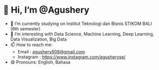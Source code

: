 # 👋 Hi, I’m @Agushery

- 🔭 I’m currently studying on Institut Teknologi dan Bisnis STIKOM BALI (6th semester)
- 🌱 I’m interesting with  Data Science, Machine Learning, Deep Learning, Data Visualization, Big Data
- 📫 How to reach me: 
    * Email     : agushery608@gmail.com
    * Instagram : https://www.instagram.com/agusheryse/
- 😄 Pronouns: English, Bahasa

